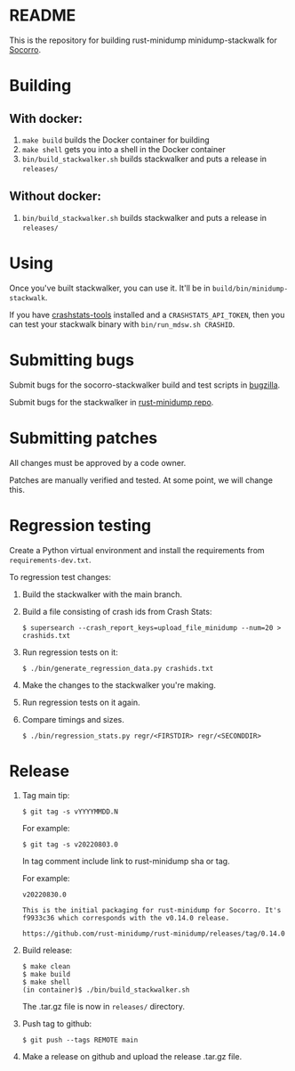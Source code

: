 # README

This is the repository for building rust-minidump minidump-stackwalk for
[Socorro](https://github.com/mozilla-services/socorro).


# Building

## With docker:

1. `make build` builds the Docker container for building
2. `make shell` gets you into a shell in the Docker container
3. `bin/build_stackwalker.sh` builds stackwalker and puts a release in `releases/`

## Without docker:

1. `bin/build_stackwalker.sh` builds stackwalker and puts a release in `releases/`


# Using

Once you've built stackwalker, you can use it. It'll be in
`build/bin/minidump-stackwalk`.

If you have [crashstats-tools](https://pypi.org/project/crashstats-tools/)
installed and a `CRASHSTATS_API_TOKEN`, then you can test your stackwalk binary
with `bin/run_mdsw.sh CRASHID`.


# Submitting bugs

Submit bugs for the socorro-stackwalker build and test scripts in
[bugzilla](https://bugzilla.mozilla.org/enter_bug.cgi?format=__standard__&product=Socorro&component=General).

Submit bugs for the stackwalker in
[rust-minidump repo](https://github.com/rust-minidump/rust-minidump/issues).


# Submitting patches

All changes must be approved by a code owner.

Patches are manually verified and tested. At some point, we will change this.


# Regression testing

Create a Python virtual environment and install the requirements from
`requirements-dev.txt`.

To regression test changes:

1. Build the stackwalker with the main branch.

2. Build a file consisting of crash ids from Crash Stats:

   ```
   $ supersearch --crash_report_keys=upload_file_minidump --num=20 > crashids.txt
   ```

3. Run regression tests on it:

   ```
   $ ./bin/generate_regression_data.py crashids.txt
   ```

4. Make the changes to the stackwalker you're making.

5. Run regression tests on it again.

6. Compare timings and sizes.

   ```
   $ ./bin/regression_stats.py regr/<FIRSTDIR> regr/<SECONDDIR>
   ```


# Release

1. Tag main tip:
   ```
   $ git tag -s vYYYYMMDD.N
   ```
   For example:
   ```
   $ git tag -s v20220803.0
   ```
   In tag comment include link to rust-minidump sha or tag.

   For example:
   ```
   v20220830.0

   This is the initial packaging for rust-minidump for Socorro. It's
   f9933c36 which corresponds with the v0.14.0 release.

   https://github.com/rust-minidump/rust-minidump/releases/tag/0.14.0
   ```
2. Build release:
   ```
   $ make clean
   $ make build
   $ make shell
   (in container)$ ./bin/build_stackwalker.sh
   ```
   The .tar.gz file is now in `releases/` directory.
3. Push tag to github:
   ```
   $ git push --tags REMOTE main
   ```
4. Make a release on github and upload the release .tar.gz file.

